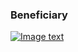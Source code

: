 ### Beneficiary

[![Image text]({{site.baseurl}}/assets/img/payment_amount_error.png)](authentiss://NQ21%0ANanoteq%20%28PTY%29%20Ltd.%0Awww.nanoteq.com%0ANanoteq%0ANedbank%0A123456%0ACheque%0A9876543210%0A0BCDFG9%0A1%0A1123%0A900.00%0Awww.greenbank.com%0Ae7ggLiGfAZRp1X7JN2dgvODmcf3AYYPQsB0vRSIR74cCBXXkOiNo0zammrjkOgWJMyNiDlQBXJGKSg2GcjMjpTc%3D)
